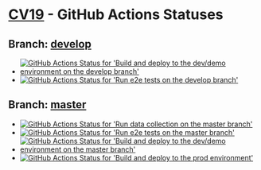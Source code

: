 # **[CV19](./)** - GitHub Actions Statuses

## Branch: **[develop](https://github.com/TISTATechnologies/cv19/tree/develop)**

* [![GitHub Actions Status for 'Build and deploy to the dev/demo environment on the develop branch'](https://github.com/TISTATechnologies/cv19/workflows/Build%20and%20deploy%20[dev/demo]/badge.svg?branch=develop)](https://github.com/TISTATechnologies/cv19/actions?query=workflow%3A%22Build+and+deploy+%5Bdev%2Fdemo%5D%22+branch%3Adevelop)
* [![GitHub Actions Status for 'Run e2e tests on the develop branch'](https://github.com/TISTATechnologies/cv19/workflows/Run%20e2e%20tests/badge.svg?branch=develop)](https://github.com/TISTATechnologies/cv19/actions?query=workflow%3A%22Run+e2e+tests%22+branch%3Adevelop)

## Branch: **[master](https://github.com/TISTATechnologies/cv19/tree/master)**

* [![GitHub Actions Status for 'Run data collection on the master branch'](https://github.com/TISTATechnologies/cv19/workflows/Run%20data%20collection/badge.svg?branch=master)](https://github.com/TISTATechnologies/cv19/actions?query=workflow%3A%22Run+data+collection%22+branch%3Amaster)
* [![GitHub Actions Status for 'Run e2e tests on the master branch'](https://github.com/TISTATechnologies/cv19/workflows/Run%20e2e%20tests/badge.svg?branch=master)](https://github.com/TISTATechnologies/cv19/actions?query=workflow%3A%22Run+e2e+tests%22+branch%3Amaster)
* [![GitHub Actions Status for 'Build and deploy to the dev/demo environment on the master branch'](https://github.com/TISTATechnologies/cv19/workflows/Build%20and%20deploy%20[dev/demo]/badge.svg?branch=master)](https://github.com/TISTATechnologies/cv19/actions?query=workflow%3A%22Build+and+deploy+%5Bdev%2Fdemo%5D%22+branch%3Amaster)
* [![GitHub Actions Status for 'Build and deploy to the prod environment'](https://github.com/TISTATechnologies/cv19/workflows/Build%20and%20deploy%20[prod]/badge.svg)](https://github.com/TISTATechnologies/cv19/actions?query=workflow%3A%22Build+and+deploy+%5Bprod%5D%22)
